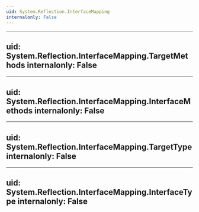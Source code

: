 ```yaml
---
uid: System.Reflection.InterfaceMapping
internalonly: False
---
```


---
uid: System.Reflection.InterfaceMapping.TargetMethods
internalonly: False
---

---
uid: System.Reflection.InterfaceMapping.InterfaceMethods
internalonly: False
---

---
uid: System.Reflection.InterfaceMapping.TargetType
internalonly: False
---

---
uid: System.Reflection.InterfaceMapping.InterfaceType
internalonly: False
---
